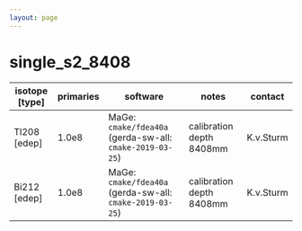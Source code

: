 ```yaml
---
layout: page
---
```


# single_s2_8408

| isotope [type] | primaries | software | notes | contact |
| -- | -- | -- | -- | -- |
| Tl208 [edep] | 1.0e8 | MaGe: `cmake/fdea40a` (gerda-sw-all: `cmake-2019-03-25`) | calibration depth 8408mm | K.v.Sturm |
| Bi212 [edep] | 1.0e8 | MaGe: `cmake/fdea40a` (gerda-sw-all: `cmake-2019-03-25`) | calibration depth 8408mm | K.v.Sturm |
